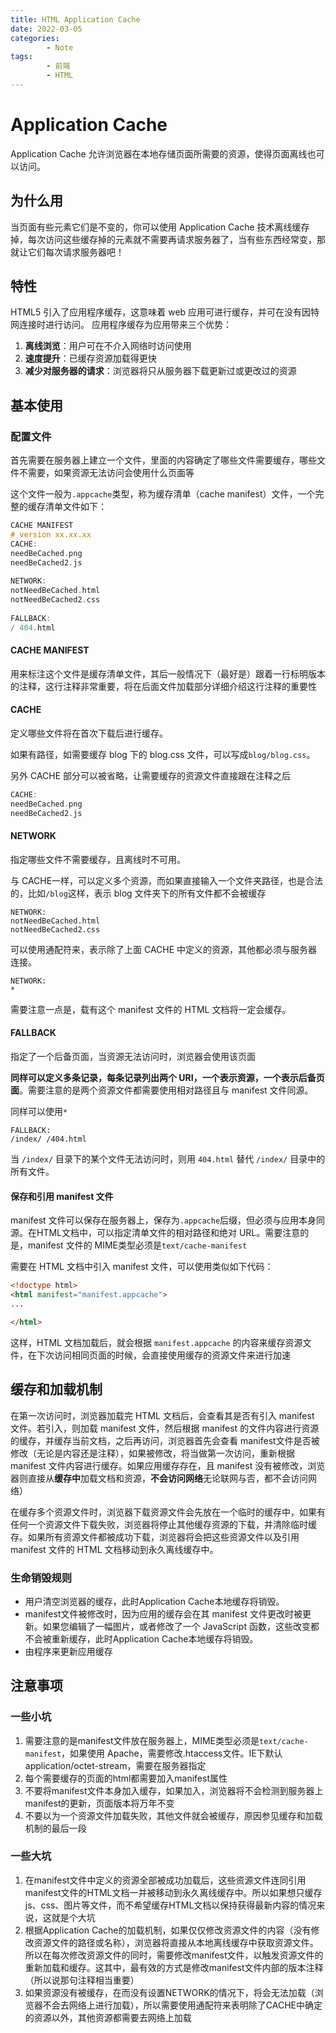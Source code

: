 ```yaml
---
title: HTML Application Cache
date: 2022-03-05
categories:
        - Note
tags:
        - 前端
        - HTML
---
```


# Application Cache

Application Cache 允许浏览器在本地存储页面所需要的资源，使得页面离线也可以访问。

## 为什么用

当页面有些元素它们是不变的，你可以使用 Application Cache 技术离线缓存掉，每次访问这些缓存掉的元素就不需要再请求服务器了，当有些东西经常变，那就让它们每次请求服务器吧！

## 特性

HTML5 引入了应用程序缓存，这意味着 web 应用可进行缓存，并可在没有因特网连接时进行访问。
应用程序缓存为应用带来三个优势：

1. **离线浏览**：用户可在不介入网络时访问使用
2. **速度提升**：已缓存资源加载得更快
3. **减少对服务器的请求**：浏览器将只从服务器下载更新过或更改过的资源

## 基本使用

### 配置文件

首先需要在服务器上建立一个文件，里面的内容确定了哪些文件需要缓存，哪些文件不需要，如果资源无法访问会使用什么页面等

这个文件一般为`.appcache`类型，称为缓存清单（cache manifest）文件，一个完整的缓存清单文件如下：

```objectivec
CACHE MANIFEST
# version xx.xx.xx
CACHE:
needBeCached.png
needBeCached2.js
 
NETWORK:
notNeedBeCached.html
notNeedBeCached2.css
 
FALLBACK:
/ 404.html
```

#### CACHE MANIFEST

用来标注这个文件是缓存清单文件，其后一般情况下（最好是）跟着一行标明版本的注释，这行注释非常重要，将在后面文件加载部分详细介绍这行注释的重要性

#### CACHE

定义哪些文件将在首次下载后进行缓存。

如果有路径，如需要缓存 blog 下的 blog.css 文件，可以写成`blog/blog.css`。

另外 CACHE 部分可以被省略，让需要缓存的资源文件直接跟在注释之后

```objectivec
CACHE:
needBeCached.png
needBeCached2.js
```

#### NETWORK

指定哪些文件不需要缓存，且离线时不可用。

与 CACHE一样，可以定义多个资源，而如果直接输入一个文件夹路径，也是合法的，比如`/blog`这样，表示 blog 文件夹下的所有文件都不会被缓存

```vbnet
NETWORK:
notNeedBeCached.html
notNeedBeCached2.css
```

可以使用通配符来，表示除了上面 CACHE 中定义的资源，其他都必须与服务器连接。

```vbnet
NETWORK:
*
```

需要注意一点是，载有这个 manifest 文件的 HTML 文档将一定会缓存。                                                                                                                                                                                                                                                                                                                                  

#### FALLBACK

指定了一个后备页面，当资源无法访问时，浏览器会使用该页面

**同样可以定义多条记录，每条记录列出两个 URI，一个表示资源，一个表示后备页面**。需要注意的是两个资源文件都需要使用相对路径且与 manifest 文件同源。

同样可以使用`*`

```vbnet
FALLBACK:
/index/ /404.html
```

当 `/index/` 目录下的某个文件无法访问时，则用 `404.html` 替代 `/index/` 目录中的所有文件。

#### 保存和引用 manifest 文件

manifest 文件可以保存在服务器上，保存为`.appcache`后缀，但必须与应用本身同源。在HTML文档中，可以指定清单文件的相对路径和绝对 URL。需要注意的是，manifest 文件的 MIME类型必须是`text/cache-manifest`

需要在 HTML 文档中引入 manifest 文件，可以使用类似如下代码：

```html
<!doctype html>
<html manifest="manifest.appcache">
...

</html>
```

这样，HTML 文档加载后，就会根据 `manifest.appcache` 的内容来缓存资源文件，在下次访问相同页面的时候，会直接使用缓存的资源文件来进行加速

## 缓存和加载机制

在第一次访问时，浏览器加载完 HTML 文档后，会查看其是否有引入 manifest 文件。若引入，则加载 manifest 文件，然后根据 manifest 的文件内容进行资源的缓存，并缓存当前文档，之后再访问，浏览器首先会查看 manifest文件是否被修改（无论是内容还是注释），如果被修改，将当做第一次访问，重新根据 manifest 文件内容进行缓存。如果应用缓存存在，且 manifest 没有被修改，浏览器则直接从**缓存中**加载文档和资源，**不会访问网络**无论联网与否，都不会访问网络）

在缓存多个资源文件时，浏览器下载资源文件会先放在一个临时的缓存中，如果有任何一个资源文件下载失败，浏览器将停止其他缓存资源的下载，并清除临时缓存。如果所有资源文件都被成功下载，浏览器将会把这些资源文件以及引用 manifest 文件的 HTML 文档移动到永久离线缓存中。

### 生命销毁规则

- 用户清空浏览器的缓存，此时Application Cache本地缓存将销毁。
- manifest文件被修改时，因为应用的缓存会在其 manifest 文件更改时被更新。如果您编辑了一幅图片，或者修改了一个 JavaScript 函数，这些改变都不会被重新缓存，此时Application Cache本地缓存将销毁。
- 由程序来更新应用缓存

## 注意事项

### 一些小坑

1. 需要注意的是manifest文件放在服务器上，MIME类型必须是`text/cache-manifest`，如果使用 Apache，需要修改.htaccess文件。IE下默认application/octet-stream，需要在服务器指定
2. 每个需要缓存的页面的html都需要加入manifest属性
3. 不要将manifest文件本身加入缓存，如果加入，浏览器将不会检测到服务器上manifest的更新，页面版本将万年不变
4. 不要以为一个资源文件加载失败，其他文件就会被缓存，原因参见缓存和加载机制的最后一段

### 一些大坑

1. 在manifest文件中定义的资源全部被成功加载后，这些资源文件连同引用manifest文件的HTML文档一并被移动到永久离线缓存中。所以如果想只缓存js、css、图片等文件，而不希望缓存HTML文档以保持获得最新内容的情况来说，这就是个大坑
2. 根据Application Cache的加载机制，如果仅仅修改资源文件的内容（没有修改资源文件的路径或名称），浏览器将直接从本地离线缓存中获取资源文件。所以在每次修改资源文件的同时，需要修改manifest文件，以触发资源文件的重新加载和缓存。这其中，最有效的方式是修改manifest文件内部的版本注释（所以说那句注释相当重要）
3. 如果资源没有被缓存，在而没有设置NETWORK的情况下，将会无法加载（浏览器不会去网络上进行加载），所以需要使用通配符来表明除了CACHE中确定的资源以外，其他资源都需要去网络上加载